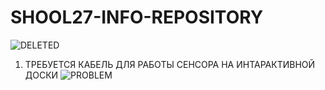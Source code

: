 # SHOOL27-INFO-REPOSITORY
![DELETED](https://github.com/Artemovich123/SHOOL27-INFO-REPOSITORY/blob/photo/sh27.png)





1. ТРЕБУЕТСЯ КАБЕЛЬ ДЛЯ РАБОТЫ СЕНСОРА НА ИНТАРАКТИВНОЙ ДОСКИ
![PROBLEM](https://cdn.setafi.com/wp/uploads/2019/03/A-PROVOD-DLYA-PODKL-1-1024x688.jpg)
